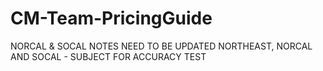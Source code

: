 # CM-Team-PricingGuide
NORCAL &  SOCAL NOTES NEED TO BE UPDATED
NORTHEAST, NORCAL AND SOCAL - SUBJECT FOR ACCURACY TEST
